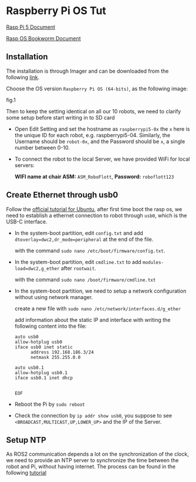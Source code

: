 # Raspberry Pi OS Tut

[Rasp Pi 5 Document](https://www.raspberrypi.com/documentation/computers/getting-started.html) 

[Rasp OS Bookworm Document](https://www.raspberrypi.com/documentation/computers/os.html)

## Installation
The installation is through Imager and can be downloaded from the following [link](https://www.raspberrypi.com/software/).

Choose the OS version `Raspberry Pi OS (64-bits)`, as the following image:

fig.1

Then to keep the setting identical on all our 10 robots, we need to clarify some setup before start writing in to SD card

- Open Edit Setting and set the hostname as `raspberrypi5-0x` the `x` here is the unique ID for each robot, e.g. raspberrypi5-04. Similarly, the Username should be `robot-0x`, and the Password should be `x`, a single number between 0-10.
- To connect the robot to the local Server, we have provided WiFi for local servers:

  **WIFI name at chair ASM:** `ASM_RoboFlott`, **Password:** `roboflott123`

## Create Ethernet through usb0
Follow the [official tutorial for Ubuntu](https://iroboteducation.github.io/create3_docs/setup/pi4humble/), after first time boot the rasp os, we need to establish a ethernet connection to robot through `usb0`, which is the USB-C interface.

- In the system-boot partition, edit `config.txt` and add `dtoverlay=dwc2,dr_mode=peripheral` at the end of the file.

  with the command `sudo nano /etc/boot/firmware/config.txt`.

- In the system-boot partition, edit `cmdline.txt` to add `modules-load=dwc2,g_ether` after `rootwait`.

  with the command `sudo nano /boot/firmware/cmdline.txt`

- In the system-boot partition, we need to setup a network configuration without using network manager.

  create a new file with `sudo nano /etc/network/interfaces.d/g_ether`

  add information about the static IP and interface with writing the following content into the file:

  ```
  auto usb0
  allow-hotplug usb0
  iface usb0 inet static
        address 192.168.186.3/24
        netmask 255.255.0.0

  auto usb0.1
  allow-hotplug usb0.1
  iface usb0.1 inet dhcp


  EOF
  ```
- Reboot the Pi by `sudo reboot`

- Check the connection by `ip addr show usb0`, you suppose to see `<BROADCAST,MULTICAST,UP,LOWER_UP>` and the IP of the Server.

## Setup NTP 

As ROS2 communication depends a lot on the synchronization of the clock, we need to provide an  NTP server to synchronize the time between the robot and Pi, without having internet. The process can be found in the following [tutorial](https://iroboteducation.github.io/create3_docs/setup/compute-ntp/)

   
